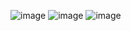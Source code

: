 ![image](https://github.com/user-attachments/assets/fc82cc7d-b058-44ec-a78a-4f15de5b123c)
![image](https://github.com/user-attachments/assets/4898512d-fa26-4e2f-b0a5-fdcd3e9ef19f)
![image](https://github.com/user-attachments/assets/6ee855fc-461f-4cdf-94a6-80ec38faae16)

